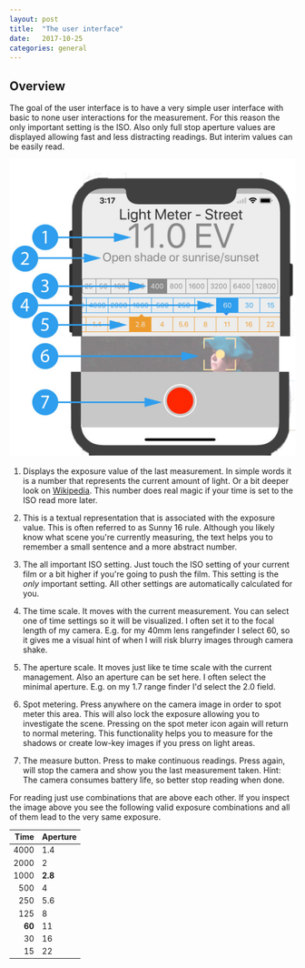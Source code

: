 ```yaml
---
layout: post
title:  "The user interface"
date:   2017-10-25
categories: general
---
```

## Overview

The goal of the user interface is to have a very simple user interface with basic to none user interactions for the measurement. For this reason the only important setting is the ISO. Also only full stop aperture values are displayed allowing fast and less distracting readings. But interim values can be easily read.

![user interface overview](/images/usability-overview.jpg "User interface overview")

1. Displays the exposure value of the last measurement. In simple words it is a number that represents the current amount of light. Or a bit deeper look on [Wikipedia](https://en.wikipedia.org/wiki/Exposure_value). This number does real magic if your time is set to the ISO read more later.

2. This is a textual representation that is associated with the exposure value. This is often referred to as Sunny 16 rule. Although you likely know what scene you're currently measuring, the text helps you to remember a small sentence and a more abstract number.

3. The all important ISO setting. Just touch the ISO setting of your current film or a bit higher if you're going to push the film. This setting is the *only* important setting. All other settings are automatically calculated for you.

4. The time scale. It moves with the current measurement. You can select one of time settings so it will be visualized. I often set it to the focal length of my camera. E.g. for my 40mm lens rangefinder I select 60, so it gives me a visual hint of when I will risk blurry images through camera shake.

5. The aperture scale. It moves just like te time scale with the current management. Also an aperture can be set here. I often select the minimal aperture. E.g. on my 1.7 range finder I'd select the 2.0 field.

6. Spot metering. Press anywhere on the camera image in order to spot meter this area. This will also lock the exposure allowing you to investigate the scene. Pressing on the spot meter icon again will return to normal metering. This functionality helps you to measure for the shadows or create low-key images if you press on light areas.

7. The measure button. Press to make continuous readings. Press again, will stop the camera and show you the last measurement taken.
Hint: The camera consumes battery life, so better stop reading when done.

For reading just use combinations that are above each other. If you inspect the image above you see the following valid exposure combinations and all of them lead to the very same exposure.

| Time |Aperture|
| ----:|--------|
| 4000 | 1.4    |
| 2000 | 2      |
| 1000 | **2.8**|
|  500 | 4      |
|  250 | 5.6    |
|  125 | 8      |
|**60**| 11     |
|   30 | 16     |
|   15 | 22     |
